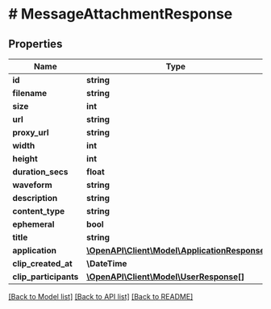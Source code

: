 # # MessageAttachmentResponse

## Properties

Name | Type | Description | Notes
------------ | ------------- | ------------- | -------------
**id** | **string** |  |
**filename** | **string** |  |
**size** | **int** |  |
**url** | **string** |  |
**proxy_url** | **string** |  |
**width** | **int** |  | [optional]
**height** | **int** |  | [optional]
**duration_secs** | **float** |  | [optional]
**waveform** | **string** |  | [optional]
**description** | **string** |  | [optional]
**content_type** | **string** |  | [optional]
**ephemeral** | **bool** |  | [optional]
**title** | **string** |  | [optional]
**application** | [**\OpenAPI\Client\Model\ApplicationResponse**](ApplicationResponse.md) |  | [optional]
**clip_created_at** | **\DateTime** |  | [optional]
**clip_participants** | [**\OpenAPI\Client\Model\UserResponse[]**](UserResponse.md) |  | [optional]

[[Back to Model list]](../../README.md#models) [[Back to API list]](../../README.md#endpoints) [[Back to README]](../../README.md)
